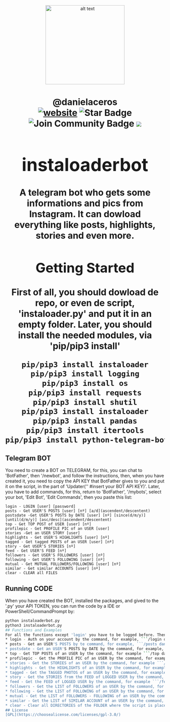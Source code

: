 <html>
<div align="center">
<img src="https://camo.githubusercontent.com/48b5c67f0baa5b41fc98c96dad8de4771b0fc583d6b3dda417c7f8e01e801028/68747470733a2f2f692e696d6775722e636f6d2f734a7a665a734c2e6a7067" alt="alt text" width="250" height="250"></img>
</div>
<h1 align="center">@danielaceros
<div align="center">
<a href=https://github.com/danielaceros><img src="https://img.shields.io/static/v1?label=&labelColor=505050&message=@danielaceros&color=%230076D6&style=flat&logo=google-chrome&logoColor=%230076D6" alt="website"/></a>
<img src="https://img.shields.io/github/followers/danielaceros?style=social" alt="Star Badge"/>
<a><img src="https://img.shields.io/github/last-commit/danielaceros/instaloaderbot" alt="Join Community Badge"/></a>
<a><img src="https://img.shields.io/github/repo-size/danielaceros/instaloaderbot" />
</div>
</html>

# instaloaderbot
A telegram bot who gets some informations and pics from Instagram. It can dowload everything like posts, highlights, stories and even more.
## Getting Started
First of all, you should dowload de repo, or even de script, 'instaloader.py' and put it in an empty folder. Later, you should install the needed modules, via 'pip/pip3 install'
```bash
pip/pip3 install instaloader
pip/pip3 install logging
pip/pip3 install os
pip/pip3 install requests
pip/pip3 install shutil
pip/pip3 install instaloader
pip/pip3 install pandas
pip/pip3 install itertools
pip/pip3 install python-telegram-bot
```
## Telegram BOT
You need to create a BOT on TELEGRAM, for this, you can chat to 'BotFather', then '/newbot', and follow the instructions, then, when you have created it, you need to copy the API KEY that BotFather gives to you and put it on the script, in the part of 'Updater('' #insert your BOT API KEY)'.
Later, you have to add commands, for this, return to 'BotFather', '/mybots', select your bot, 'Edit Bot', 'Edit Commands', then you paste this list:
```
login - LOGIN [user] [password]
posts - Get USER'S POSTS [user] [nº] [a/d](ascendent/descentent)
postsdate -Get USER'S POSTS by DATE [user] [nº] [since(d/m/y)] [until(d/m/y)] [asc/desc](ascendent/descentent)
top - Get TOP POST of USER [user] [nº]
profilepic - Get PROFILE PIC of an USER [user]
stories -Get an USER STORY [user]
highlights - Get USER'S HIGHLIGHTS [user] [nº]
tagged - Get tagged POSTS of an USER [user] [nº]
story - Get USER'S STORIES [nº]
feed - Get USER'S FEED [nº]
followers - Get USER'S FOLLOWERS [user] [nº]
following - Get USER'S FOLLOWING [user] [nº]
mutual - Get MUTUAL FOLLOWERS/FOLLOWING [user] [nº]
similar - Get similar ACCOUNTS [user] [nº]
clear - CLEAR all FILES
```
## Running CODE
When you have created the BOT, installed the packages, and gived to the '.py' your API TOKEN, you can run the code by a IDE or PowerShell/CommandPrompt by:
```bash
python instaloaderbot.py
python3 instaloaderbot.py
## Functions and Examples
For all the functions except 'login' you have to be logged before. Then, there are some examples of the usage of Telegram Commands.
* login - Auth on your account by the command, for example, ```/login danielaceros 1234``` (Login on user 'danielaceros' with password '1234')
* posts - Get an USER'S POSTS by te command, for example, ```/posts dani 10 a``` (Get 10 posts of the user 'dani' by ascendent way)
* postsdate - Get an USER'S POSTS by DATE by the command, for example, ```/postsdate dani 10 1/1/2022 1/1/2020 a``` (Get 10 posts of the user 'dani' from 2022 to 2020 by ascendent). Important that since > until, instead, first date > second date.
* top - Get TOP POSTS of an USER by the command, for example ```/top dani 20``` (Get the 20% photos more liked from user 'dani')
* profilepic - Get the PROFILE PIC of an USER by the command, for example ```/profilepic dani``` (Get the profile pic of 'dani)
* stories - Get the STORIES of an USER by the command, for example ```/stories dani``` (Gets the stories of the user 'dani')
* highlights - Get the HIGHLIGHTS of an USER by the command, for example ```/highlights dani 10``` (Get 10 highlights of the user 'dani')
* tagged - Get the TAGGED PHOTOS of an USER by the command, for example ```/tagged dani 10``` (Get 10 tagged photos of the user 'dani')
* story - Get the STORIES from the FEED of LOGGED USER by the command, for example ```/story 10``` (Get 10 stories of feed)
* feed - Get the FEED of LOGGED USER by the command, for example ```/feed 10``` (Get 10 feed posts of feed)
* followers - Get the LIST of FOLLOWERS of an USER by the command, for example ```/followers dani 10``` (Get 10 followers of the user 'dani')
* following - Get the LIST of FOLLOWING of an USER by the command, for example ```/following dani 10``` (Get 10 followees of the user 'dani')
* mutual - Get the LIST of FOLLOWERS - FOLLOWING of an USER by the command, for example ```/mutual dani 10``` (Get 10 mutual followings of the user 'dani')
* similar - Get the LIST of SIMILAR ACCOUNT of an USER by the command, for example ```/similar dani 10``` (Get 10 accounts similar to the user 'dani')
* clear - Clear all DIRECTORIES of the FOLDER where the script is placed by the command, ```/clear```
## License
[GPL](https://choosealicense.com/licenses/gpl-3.0/)
